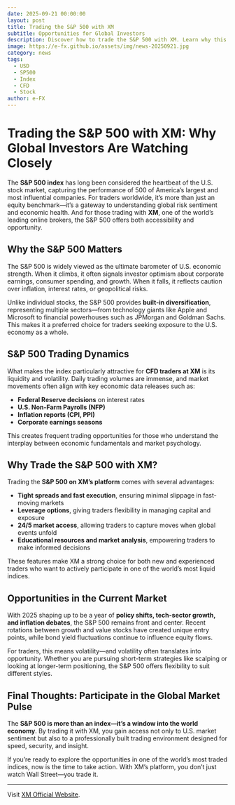 ```yaml
---
date: 2025-09-21 00:00:00
layout: post
title: Trading the S&P 500 with XM
subtitle: Opportunities for Global Investors
description: Discover how to trade the S&P 500 with XM. Learn why this index matters, its market drivers, and why traders worldwide choose XM for CFD trading.
image: https://e-fx.github.io/assets/img/news-20250921.jpg
category: news
tags:
  - USD
  - SP500
  - Index
  - CFD
  - Stock
author: e-FX
---
```



# Trading the S&P 500 with XM: Why Global Investors Are Watching Closely  

The **S&P 500 index** has long been considered the heartbeat of the U.S. stock market, capturing the performance of 500 of America’s largest and most influential companies. For traders worldwide, it’s more than just an equity benchmark—it’s a gateway to understanding global risk sentiment and economic health. And for those trading with **XM**, one of the world’s leading online brokers, the S&P 500 offers both accessibility and opportunity.  

## Why the S&P 500 Matters  

The S&P 500 is widely viewed as the ultimate barometer of U.S. economic strength. When it climbs, it often signals investor optimism about corporate earnings, consumer spending, and growth. When it falls, it reflects caution over inflation, interest rates, or geopolitical risks.  

Unlike individual stocks, the S&P 500 provides **built-in diversification**, representing multiple sectors—from technology giants like Apple and Microsoft to financial powerhouses such as JPMorgan and Goldman Sachs. This makes it a preferred choice for traders seeking exposure to the U.S. economy as a whole.  

## S&P 500 Trading Dynamics  

What makes the index particularly attractive for **CFD traders at XM** is its liquidity and volatility. Daily trading volumes are immense, and market movements often align with key economic data releases such as:  

- **Federal Reserve decisions** on interest rates  
- **U.S. Non-Farm Payrolls (NFP)**  
- **Inflation reports (CPI, PPI)**  
- **Corporate earnings seasons**  

This creates frequent trading opportunities for those who understand the interplay between economic fundamentals and market psychology.  

## Why Trade the S&P 500 with XM?  

Trading the **S&P 500 on XM’s platform** comes with several advantages:  

- **Tight spreads and fast execution**, ensuring minimal slippage in fast-moving markets  
- **Leverage options**, giving traders flexibility in managing capital and exposure  
- **24/5 market access**, allowing traders to capture moves when global events unfold  
- **Educational resources and market analysis**, empowering traders to make informed decisions  

These features make XM a strong choice for both new and experienced traders who want to actively participate in one of the world’s most liquid indices.  

## Opportunities in the Current Market  

With 2025 shaping up to be a year of **policy shifts, tech-sector growth, and inflation debates**, the S&P 500 remains front and center. Recent rotations between growth and value stocks have created unique entry points, while bond yield fluctuations continue to influence equity flows.  

For traders, this means volatility—and volatility often translates into opportunity. Whether you are pursuing short-term strategies like scalping or looking at longer-term positioning, the S&P 500 offers flexibility to suit different styles.  

## Final Thoughts: Participate in the Global Market Pulse  

The **S&P 500 is more than an index—it’s a window into the world economy**. By trading it with XM, you gain access not only to U.S. market sentiment but also to a professionally built trading environment designed for speed, security, and insight.  

If you’re ready to explore the opportunities in one of the world’s most traded indices, now is the time to take action. With XM’s platform, you don’t just watch Wall Street—you trade it.  

---


Visit [XM Official Website](https://clicks.pipaffiliates.com/c?c=550036&l=en&p=0).